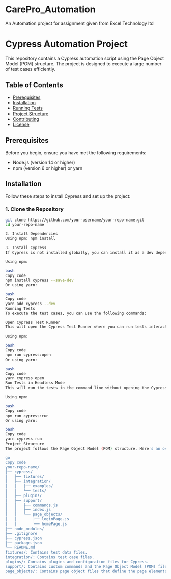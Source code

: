 # CarePro_Automation
An Automation project for assignment given from Excel Technology ltd


# Cypress Automation Project

This repository contains a Cypress automation script using the Page Object Model (POM) structure. The project is designed to execute a large number of test cases efficiently.

## Table of Contents

- [Prerequisites](#prerequisites)
- [Installation](#installation)
- [Running Tests](#running-tests)
- [Project Structure](#project-structure)
- [Contributing](#contributing)
- [License](#license)

## Prerequisites

Before you begin, ensure you have met the following requirements:

- Node.js (version 14 or higher)
- npm (version 6 or higher) or yarn

## Installation

Follow these steps to install Cypress and set up the project:

### 1. Clone the Repository

```bash
git clone https://github.com/your-username/your-repo-name.git
cd your-repo-name

2. Install Dependencies
Using npm: npm install

3. Install Cypress
If Cypress is not installed globally, you can install it as a dev dependency:

Using npm:

bash
Copy code
npm install cypress --save-dev
Or using yarn:

bash
Copy code
yarn add cypress --dev
Running Tests
To execute the test cases, you can use the following commands:

Open Cypress Test Runner
This will open the Cypress Test Runner where you can run tests interactively.

Using npm:

bash
Copy code
npm run cypress:open
Or using yarn:

bash
Copy code
yarn cypress open
Run Tests in Headless Mode
This will run the tests in the command line without opening the Cypress Test Runner.

Using npm:

bash
Copy code
npm run cypress:run
Or using yarn:

bash
Copy code
yarn cypress run
Project Structure
The project follows the Page Object Model (POM) structure. Here's an overview of the directory structure:

go
Copy code
your-repo-name/
├── cypress/
│   ├── fixtures/
│   ├── integration/
│   │   ├── examples/
│   │   └── tests/
│   ├── plugins/
│   ├── support/
│   │   ├── commands.js
│   │   ├── index.js
│   │   └── page_objects/
│   │       ├── loginPage.js
│   │       └── homePage.js
├── node_modules/
├── .gitignore
├── cypress.json
├── package.json
└── README.md
fixtures/: Contains test data files.
integration/: Contains test case files.
plugins/: Contains plugins and configuration files for Cypress.
support/: Contains custom commands and the Page Object Model (POM) files.
page_objects/: Contains page object files that define the page elements and actions.